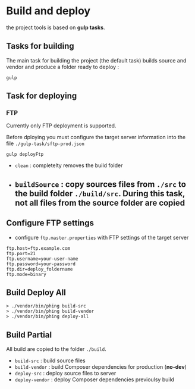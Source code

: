 # Build and deploy

the project tools is based on **gulp tasks**.

## Tasks for building

The main task for building the project (the default task) builds source and vendor and produce a folder ready to deploy :
```
gulp
```

## Task for deploying 

### FTP

Currently only FTP deployment is supported.

Before dploying you must configure the target server information into the file `./gulp-task/sftp-prod.json`

```
gulp deployFtp
```


- `clean` : completelty removes the build folder
- `buildSource` : copy sources files from `./src` to the build folder `./build/src`. During this task, not all files from the source folder are copied 
  - 


## Configure FTP settings

- configure `ftp.master.properties` with FTP settings of the target server

```
ftp.host=ftp.example.com
ftp.port=21
ftp.username=your-user-name
ftp.password=your-password
ftp.dir=deploy_foldername
ftp.mode=binary
```

## Build Deploy All

```
> ./vendor/bin/phing build-src
> ./vendor/bin/phing build-vendor
> ./vendor/bin/phing deploy-all
```

## Build Partial

All build are copied to the folder `./build`.

- `build-src` : build source files
- `build-vendor` : build Composer dependencies for production (**no-dev**)
- `deploy-src` : deploy source files to server
- `deploy-vendor` : deploy Composer dependencies previoulsy build
